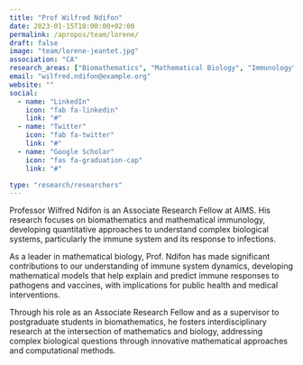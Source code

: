 ```yaml
---
title: "Prof Wilfred Ndifon"
date: 2023-01-15T10:00:00+02:00
permalink: /apropos/team/lorene/
draft: false
image: "team/lorene-jeantet.jpg"
association: "CA"
research_areas: ["Biomathematics", "Mathematical Biology", "Immunology"]
email: "wilfred.ndifon@example.org"
website: ""
social:
  - name: "LinkedIn"
    icon: "fab fa-linkedin"
    link: "#"
  - name: "Twitter"
    icon: "fab fa-twitter"
    link: "#"
  - name: "Google Scholar"
    icon: "fas fa-graduation-cap"
    link: "#"

type: "research/researchers"
---
```


Professor Wilfred Ndifon is an Associate Research Fellow at AIMS. His research focuses on biomathematics and mathematical immunology, developing quantitative approaches to understand complex biological systems, particularly the immune system and its response to infections.

As a leader in mathematical biology, Prof. Ndifon has made significant contributions to our understanding of immune system dynamics, developing mathematical models that help explain and predict immune responses to pathogens and vaccines, with implications for public health and medical interventions.

Through his role as an Associate Research Fellow and as a supervisor to postgraduate students in biomathematics, he fosters interdisciplinary research at the intersection of mathematics and biology, addressing complex biological questions through innovative mathematical approaches and computational methods.
